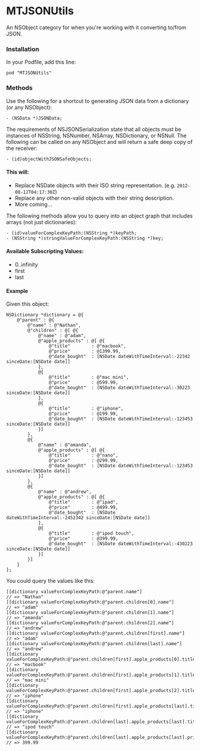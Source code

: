 MTJSONUtils
===========

An NSObject category for when you're working with it converting to/from JSON.

### Installation

In your Podfile, add this line:

    pod "MTJSONUtils"
  
### Methods

Use the following for a shortcut to generating JSON data from a dictionary (or any NSObject):

	- (NSData *)JSONData;

The requirements of NSJSONSerialization state that all objects must be instances of NSString, NSNumber, NSArray, NSDictionary, or NSNull.
The following can be called on any NSObject and will return a safe deep copy of the receiver:

	- (id)objectWithJSONSafeObjects;
 
#### This will:
* Replace NSDate objects with their ISO string representation. (e.g. `2012-08-12T04:17:30Z`)
* Replace any other non-valid objects with their string description.
* More coming...

The following methods allow you to query into an object graph that includes arrays (not just dictionaries):

	- (id)valueForComplexKeyPath:(NSString *)keyPath;
	- (NSString *)stringValueForComplexKeyPath:(NSString *)key;
 
#### Available Subscripting Values:
* 0..infinity
* first
* last

#### Example

Given this object:

	NSDictionary *dictionary = @{
		@"parent" : @{
			@"name" : @"Nathan",
			@"children" : @[ @{
				@"name" : @"adam",
				@"apple_products" : @[ @{
					@"title"		: @"macbook",
					@"price"		: @1399.99,
					@"date_bought"	: [NSDate dateWithTimeInterval:-22342 sinceDate:[NSDate date]]
				},
				@{
					@"title"		: @"mac mini",
					@"price"		: @599.99,
					@"date_bought"	: [NSDate dateWithTimeInterval:-30223 sinceDate:[NSDate date]]
				},
				@{
					@"title"		: @"iphone",
					@"price"		: @199.99,
					@"date_bought"	: [NSDate dateWithTimeInterval:-123453 sinceDate:[NSDate date]]
				}]
			},
			@{
				@"name" : @"amanda",
				@"apple_products" : @[ @{
					@"title"		: @"nano",
					@"price"		: @299.99,
					@"date_bought"	: [NSDate dateWithTimeInterval:-123453 sinceDate:[NSDate date]]
				}]
			},
			@{
				@"name" : @"andrew",
				@"apple_products" : @[ @{
					@"title"		: @"ipad",
					@"price"		: @499.99,
					@"date_bought"	: [NSDate dateWithTimeInterval:-2452342 sinceDate:[NSDate date]]
				},
				@{
					@"title"		: @"ipod touch",
					@"price"		: @399.99,
					@"date_bought"	: [NSDate dateWithTimeInterval:-430223 sinceDate:[NSDate date]]
				}]
			}]
		}
	};

You could query the values like this:

	[[dictionary valueForComplexKeyPath:@"parent.name"]											// => "Nathan"
	[[dictionary valueForComplexKeyPath:@"parent.children[0].name"]								// => "adam"
	[[dictionary valueForComplexKeyPath:@"parent.children[1].name"]								// => "amanda"
	[[dictionary valueForComplexKeyPath:@"parent.children[2].name"]								// => "andrew"
	[[dictionary valueForComplexKeyPath:@"parent.children[first].name"]							// => "adam"
	[[dictionary valueForComplexKeyPath:@"parent.children[last].name"]							// => "andrew"
	[[dictionary valueForComplexKeyPath:@"parent.children[first].apple_products[0].title"]		// => "macbook"
	[[dictionary valueForComplexKeyPath:@"parent.children[first].apple_products[1].title"]		// => "mac mini"
	[[dictionary valueForComplexKeyPath:@"parent.children[first].apple_products[2].title"]		// => "iphone"
	[[dictionary valueForComplexKeyPath:@"parent.children[first].apple_products[last].title"] 	// => "iphone"
	[[dictionary valueForComplexKeyPath:@"parent.children[last].apple_products[last].title"]	// => "ipod touch"
	[[dictionary valueForComplexKeyPath:@"parent.children[last].apple_products[last].price"]	// => 399.99


